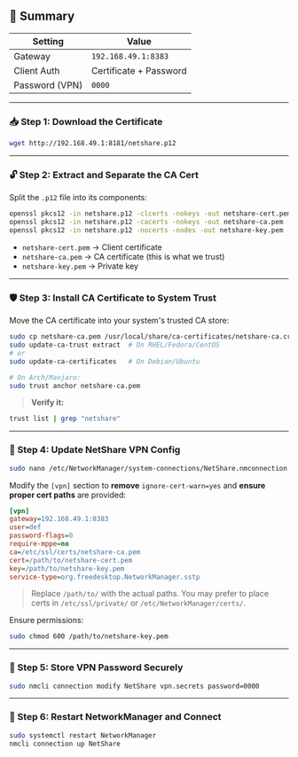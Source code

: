 ## 📌 Summary

| Setting         | Value                           |
| --------------- | ------------------------------- |
| Gateway         | `192.168.49.1:8383`             |
| Client Auth     | Certificate + Password          |
| Password (VPN)  | `0000`                          |
---
### 📥 Step 1: Download the Certificate

```bash
wget http://192.168.49.1:8181/netshare.p12
```

---

### 🔓 Step 2: Extract and Separate the CA Cert

Split the `.p12` file into its components:

```bash
openssl pkcs12 -in netshare.p12 -clcerts -nokeys -out netshare-cert.pem -password pass:123456
openssl pkcs12 -in netshare.p12 -cacerts -nokeys -out netshare-ca.pem -password pass:123456
openssl pkcs12 -in netshare.p12 -nocerts -nodes -out netshare-key.pem -password pass:123456
```

* `netshare-cert.pem` → Client certificate
* `netshare-ca.pem` → CA certificate (this is what we trust)
* `netshare-key.pem` → Private key

---

### 🛡️ Step 3: Install CA Certificate to System Trust

Move the CA certificate into your system's trusted CA store:

```bash
sudo cp netshare-ca.pem /usr/local/share/ca-certificates/netshare-ca.crt
sudo update-ca-trust extract  # On RHEL/Fedora/CentOS
# or
sudo update-ca-certificates   # On Debian/Ubuntu

# On Arch/Manjaro:
sudo trust anchor netshare-ca.pem
```

> **Verify it:**

```bash
trust list | grep "netshare"
```

---

### 🔧 Step 4: Update NetShare VPN Config

```bash
sudo nano /etc/NetworkManager/system-connections/NetShare.nmconnection
```

Modify the `[vpn]` section to **remove** `ignore-cert-warn=yes` and **ensure proper cert paths** are provided:

```ini
[vpn]
gateway=192.168.49.1:8383
user=def
password-flags=0
require-mppe=no
ca=/etc/ssl/certs/netshare-ca.pem
cert=/path/to/netshare-cert.pem
key=/path/to/netshare-key.pem
service-type=org.freedesktop.NetworkManager.sstp
```

> Replace `/path/to/` with the actual paths. You may prefer to place certs in `/etc/ssl/private/` or `/etc/NetworkManager/certs/`.

Ensure permissions:

```bash
sudo chmod 600 /path/to/netshare-key.pem
```

---

### 🔑 Step 5: Store VPN Password Securely

```bash
sudo nmcli connection modify NetShare vpn.secrets password=0000
```

---

### 🔄 Step 6: Restart NetworkManager and Connect

```bash
sudo systemctl restart NetworkManager
nmcli connection up NetShare
```
